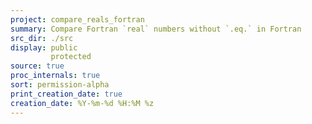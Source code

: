 ```yaml
---
project: compare_reals_fortran
summary: Compare Fortran `real` numbers without `.eq.` in Fortran
src_dir: ./src
display: public
         protected
source: true
proc_internals: true
sort: permission-alpha
print_creation_date: true
creation_date: %Y-%m-%d %H:%M %z
---
```

